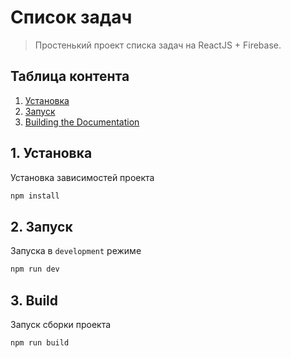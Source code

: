 # Список задач

> Простенький проект списка задач на ReactJS + Firebase.

## Таблица контента

1.  [Установка](#1-installation)
2.  [Запуск](#2-running)
3.  [Building the Documentation](#3-build-the-documentation)

## 1. Установка

Установка зависимостей проекта

```sh
npm install
```

## 2. Запуск

Запуска в `development` режиме

```sh
npm run dev
```

## 3. Build

Запуск сборки проекта

```sh
npm run build
```
